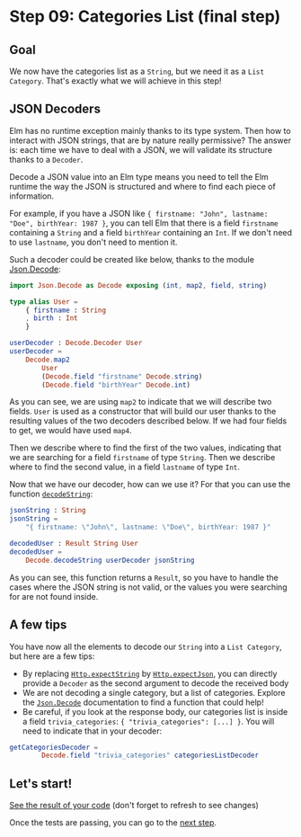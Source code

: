 # Step 09: Categories List (final step)

## Goal

We now have the categories list as a `String`, but we need it as a `List Category`. That's exactly what we will achieve in this step!


## JSON Decoders

Elm has no runtime exception mainly thanks to its type system.  Then how to interact with JSON strings, that are by nature really permissive?
The answer is: each time we have to deal with a JSON, we will validate its structure thanks to a `Decoder`.

Decode a JSON value into an Elm type means you need to tell the Elm runtime the way the JSON is structured and where to find each piece of information.

For example, if you have a JSON like `{ firstname: "John", lastname: "Doe", birthYear: 1987 }`, you can tell Elm that there is a field `firstname` containing a `String` and a field `birthYear` containing an `Int`. 
If we don't need to use `lastname`, you don't need to mention it. 

Such a decoder could be created like below, thanks to the module [Json.Decode](https://package.elm-lang.org/packages/elm/json/latest/Json-Decode):

```elm
import Json.Decode as Decode exposing (int, map2, field, string)

type alias User = 
    { firstname : String
    , birth : Int 
    } 

userDecoder : Decode.Decoder User
userDecoder =
    Decode.map2 
        User 
        (Decode.field "firstname" Decode.string) 
        (Decode.field "birthYear" Decode.int)
```

As you can see, we are using `map2` to indicate that we will describe two fields. `User` is used as a constructor that will build our user thanks to the resulting values of the two decoders described below.
If we had four fields to get, we would have used `map4`.
 
Then we describe where to find the first of the two values, indicating that we are searching for  a field `firstname` of type `String`. 
Then we describe where to find the second value, in a field `lastname` of type `Int`.

Now that we have our decoder, how can we use it? For that you can use the function [`decodeString`](https://package.elm-lang.org/packages/elm/json/latest/Json-Decode#decodeString):

```elm
jsonString : String
jsonString =
    "{ firstname: \"John\", lastname: \"Doe\", birthYear: 1987 }"

decodedUser : Result String User
decodedUser =  
    Decode.decodeString userDecoder jsonString
```

As you can see, this function returns a `Result`, so you have to handle the cases where the JSON string is not valid, or the values you were searching for are not found inside.


## A few tips

You have now all the elements to decode our `String` into a `List Category`, but here are a few tips:

 - By replacing [`Http.expectString`](https://package.elm-lang.org/packages/elm/http/latest/Http#expectString) by [`Http.expectJson`](https://package.elm-lang.org/packages/elm/http/latest/Http#expectJson), you can directly provide a `Decoder` as the second argument to decode the received body  
 - We are not decoding a single category, but a list of categories. Explore the [`Json.Decode`](https://package.elm-lang.org/packages/elm/json/latest/Json-Decode) documentation to find a function that could help!
 - Be careful, if you look at the response body, our categories list is inside a field `trivia_categories`: `{ "trivia_categories": [...] }`. You will need to indicate that in your decoder:

```elm 
getCategoriesDecoder = 
        Decode.field "trivia_categories" categoriesListDecoder
```

## Let's start!

[See the result of your code](./CategoriesPage.elm) (don't forget to refresh to see changes)

Once the tests are passing, you can go to the [next step](../Step10).










